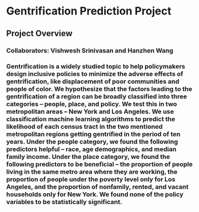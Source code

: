 # Gentrification Prediction Project
## Project Overview
### Collaborators: Vishwesh Srinivasan and Hanzhen Wang
### Gentrification is a widely studied topic to help policymakers design inclusive policies to minimize the adverse effects of gentrification, like displacement of poor communities and people of color. We hypothesize that the factors leading to the gentrification of a region can be broadly classified into three categories – people, place, and policy. We test this in two metropolitan areas – New York and Los Angeles. We use classification machine learning algorithms to predict the likelihood of each census tract in the two mentioned metropolitan regions getting gentrified in the period of ten years. Under the people category, we found the following predictors helpful – race, age demographics, and median family income. Under the place category, we found the following predictors to be beneficial – the proportion of people living in the same metro area where they are working, the proportion of people under the poverty level only for Los Angeles, and the proportion of nonfamily, rented, and vacant households only for New York. We found none of the policy variables to be statistically significant.
